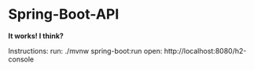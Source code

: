 # Spring-Boot-API

**It works! I think?**

Instructions:
    run: ./mvnw spring-boot:run
    open: http://localhost:8080/h2-console